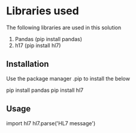# Libraries used

The following libraries are used in this solution
1) Pandas (pip install pandas)
2) h17 (pip install hl7)

## Installation

Use the package manager .pip to install the below

pip install pandas
pip install hl7

## Usage

import hl7
hl7.parse('HL7 message')

